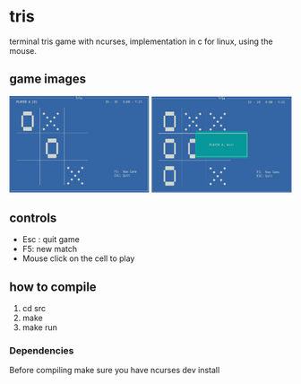 # tris
terminal tris game with ncurses, implementation in c for linux, using the mouse.

## game images

<img src="img/tris-1.png" alt="game" width="250px">
<img src="img/tris-2.png" alt="game" width="250px">

## controls

- Esc : quit game
- F5: new match
- Mouse click on the cell to play

## how to compile

1. cd src
2. make
3. make run

### Dependencies
Before compiling make sure you have ncurses dev install